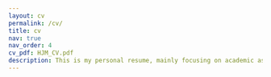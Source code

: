 ```yaml
---
layout: cv
permalink: /cv/
title: cv
nav: true
nav_order: 4
cv_pdf: HJM_CV.pdf
description: This is my personal resume, mainly focusing on academic aspects. I am seeking a doctoral program in physical chemistry and seeking recommendation! The PDF version can be obtained through the button on the right.
---
```

